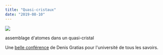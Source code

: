 ```yaml
---
title: "Quasi-cristaux"
date: "2019-08-10"
---
```


![](https://blog.atlant.is/wp-content/uploads/2019/08/quasi-cristaux.jpg)

assemblage d'atomes dans un quasi-cristal

Une [belle conférence](https://www.canal-u.tv/video/universite_de_tous_les_savoirs/les_cristaux_et_les_quasi_cristaux.1074) de Denis Gratias pour l'université de tous les savoirs.
